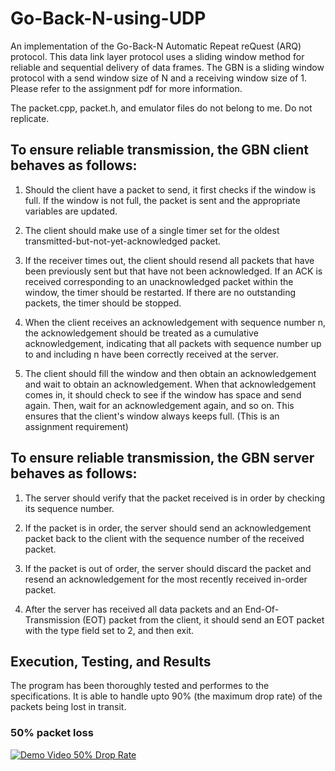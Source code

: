 # Go-Back-N-using-UDP

An implementation of the Go-Back-N Automatic Repeat reQuest (ARQ) protocol. This data link layer protocol
uses a sliding window method for reliable and sequential delivery of data frames. The GBN is a sliding
window protocol with a send window size of N and a receiving window size of 1. Please refer to the assignment pdf for more information.

The packet.cpp, packet.h, and emulator files do not belong to me. Do not replicate.  

## To ensure reliable transmission, the GBN client behaves as follows:

 1. Should the client have a packet to send, it first checks if the window is full. If the window is not full, the
    packet is sent and the appropriate variables are updated.

 2. The client should make use of a single timer set for the oldest transmitted-but-not-yet-acknowledged packet.

 3. If the receiver times out, the client should resend all packets that have been previously sent but that have
    not been acknowledged. If an ACK is received corresponding to an unacknowledged packet within the window, the
    timer should be restarted. If there are no outstanding packets, the timer should be stopped.

 4. When the client receives an acknowledgement with sequence number n, the acknowledgement should be treated as a
    cumulative acknowledgement, indicating that all packets with sequence number up to and including n have been
    correctly received at the server.

 5. The client should fill the window and then obtain an acknowledgement and wait to obtain an acknowledgement.
    When that acknowledgement comes in, it should check to see if the window has space and send again. Then, wait
    for an acknowledgement again, and so on. This ensures that the client's window always keeps full. (This is an
    assignment requirement)
   
## To ensure reliable transmission, the GBN server behaves as follows:

  1. The server should verify that the packet received is in order by checking its sequence number.

  2. If the packet is in order, the server should send an acknowledgement packet back to the client with the
  sequence number of the received packet.

  3. If the packet is out of order, the server should discard the packet and resend an acknowledgement for the most
  recently received in-order packet.

  4. After the server has received all data packets and an End-Of-Transmission (EOT) packet from the client, it
  should send an EOT packet with the type field set to 2, and then exit.
  
## Execution, Testing, and Results

The program has been thoroughly tested and performes to the specifications. It is able to handle upto 90% (the maximum drop rate) of the packets being lost in transit.

### 50% packet loss

[![Demo Video 50% Drop Rate](Drop-Rate-50-Demo.gif)](https://www.youtube.com/watch?v=lHbZSz0J5fo)


